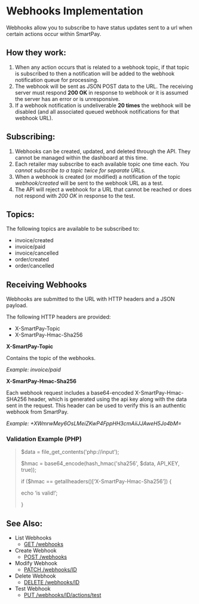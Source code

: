 # Webhooks Implementation

Webhooks allow you to subscribe to have status updates sent to a url when certain actions occur within SmartPay.

## How they work:

1.	When any action occurs that is related to a webhook topic, if that topic is subscribed to then a notification will be added to the webhook notification queue for processing.
2.	The webhook will be sent as JSON POST data to the URL.  The receiving server must respond **200 OK** in response to webhook or it is assumed the server has an error or is unresponsive. 
3.	If a webhook notification is undeliverable **20 times** the webhook will be disabled (and all associated queued webhook notifications for that webhook URL).

## Subscribing:

1.	Webhooks can be created, updated, and deleted through the API.  They cannot be managed within the dashboard at this time.
2.	Each retailer may subscribe to each available topic one time each.  *You cannot subscribe to a topic twice for separate URLs.*
3.	When a webhook is created (or modified) a notification of the topic *webhook/created* will be sent to the webhook URL as a test.
4.	The API will reject a webhook for a URL that cannot be reached or does not respond with *200 OK* in response to the test.

## Topics:

The following topics are available to be subscribed to:

- invoice/created
- invoice/paid
- invoice/cancelled
- order/created
- order/cancelled

## Receiving Webhooks

Webhooks are submitted to the URL with HTTP headers and a JSON payload.

The following HTTP headers are provided:

- X-SmartPay-Topic
- X-SmartPay-Hmac-Sha256

**X-SmartPay-Topic**

Contains the topic of the webhooks. 

*Example: invoice/paid*

**X-SmartPay-Hmac-Sha256**

Each webhook request includes a base64-encoded X-SmartPay-Hmac-SHA256 header, which is generated using the api key along with the data sent in the request.  This header can be used to verify this is an authentic webhook from SmartPay.

*Example: +XWmrwMey6OsLMeiZKwP4FppHH3cmAiiJJAweH5Jo4bM=*

### Validation Example (PHP)

> $data = file_get_contents('php://input');
>
> $hmac = base64_encode(hash_hmac('sha256', $data, API_KEY, true));
>
> if ($hmac  ==  getallheaders()[‘X-SmartPay-Hmac-Sha256’]) {
>
> 	echo ‘is valid!’;
>
> }

## See Also:

- List Webhooks
	* [GET /webhooks](get_webhooks.md)
- Create Webhook
	* [POST /webhooks](create_webhook.md)
- Modify Webhook
	* [PATCH /webhooks/ID](modify_webhook.md)
- Delete Webhook
	* [DELETE /webhooks/ID](delete_webhook.md)
- Test Webhook
	* [PUT /webhooks/ID/actions/test](test_webhook.md)